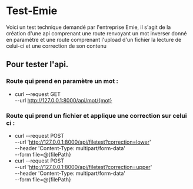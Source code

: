 # Test-Emie
Voici un test technique demandé par l'entreprise Emie, il s'agit de la création d'une api comprenant une route renvoyant un mot inverser donné en paramètre et une route comprenant l'upload d'un fichier la lecture de celui-ci et une correction de son contenu 



## Pour tester l'api.
### Route qui prend en paramètre un mot :
- curl --request GET \
  --url http://127.0.0.1:8000/api/mot/{mot}

### Route qui prend un fichier et applique une correction sur celui ci :
   - curl --request POST \
    --url 'http://127.0.0.1:8000/api/filetest?correction=lower' \
    --header 'Content-Type: multipart/form-data' \
    --form file=@{filePath}
   - curl --request POST \
     --url 'http://127.0.0.1:8000/api/filetest?correction=upper' \
     --header 'Content-Type: multipart/form-data' \
     --form file=@{filePath}
